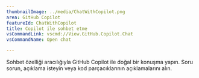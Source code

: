 ```yaml
---
thumbnailImage: ../media/ChatWithCopilot.png
area: GitHub Copilot
featureId: ChatWithCopilot
title: Copilot ile sohbet etme
vsCommandLink: vscmd://View.GitHub.Copilot.Chat
vsCommandName: Open chat

---
```



Sohbet özelliği aracılığıyla GitHub Copilot ile doğal bir konuşma yapın. Soru sorun, açıklama isteyin veya kod parçacıklarının açıklamalarını alın.

